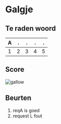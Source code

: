 # Galgje

## Te raden woord

|A|.|.|.|.|
|-|-|-|-|-|
|1|2|3|4|5|

## Score
![gallow](./images/2.png)

## Beurten
1. reqA is goed
2. request L fout